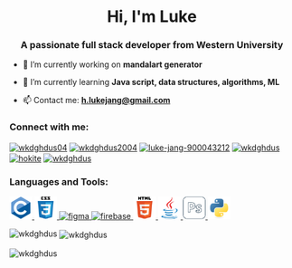 <h1 align="center">Hi, I'm Luke</h1>
<h3 align="center">A passionate full stack developer from Western University</h3>

- 🔭 I’m currently working on **mandalart generator**

- 🌱 I’m currently learning **Java script, data structures, algorithms, ML**

- 📫 Contact me: **h.lukejang@gmail.com**

<h3 align="left">Connect with me:</h3>
<p align="left">
<a href="https://dev.to/wkdghdus04" target="blank"><img align="center" src="https://raw.githubusercontent.com/rahuldkjain/github-profile-readme-generator/master/src/images/icons/Social/devto.svg" alt="wkdghdus04" height="30" width="40" /></a>
<a href="https://twitter.com/wkdghdus2004" target="blank"><img align="center" src="https://raw.githubusercontent.com/rahuldkjain/github-profile-readme-generator/master/src/images/icons/Social/twitter.svg" alt="wkdghdus2004" height="30" width="40" /></a>
<a href="https://linkedin.com/in/luke-jang-900043212" target="blank"><img align="center" src="https://raw.githubusercontent.com/rahuldkjain/github-profile-readme-generator/master/src/images/icons/Social/linked-in-alt.svg" alt="luke-jang-900043212" height="30" width="40" /></a>
<a href="https://instagram.com/wkdghdus" target="blank"><img align="center" src="https://raw.githubusercontent.com/rahuldkjain/github-profile-readme-generator/master/src/images/icons/Social/instagram.svg" alt="wkdghdus" height="30" width="40" /></a>
<a href="https://www.youtube.com/@hokite" target="blank"><img align="center" src="https://raw.githubusercontent.com/rahuldkjain/github-profile-readme-generator/master/src/images/icons/Social/youtube.svg" alt="hokite" height="30" width="40" /></a>
<a href="https://www.leetcode.com/wkdghdus" target="blank"><img align="center" src="https://raw.githubusercontent.com/rahuldkjain/github-profile-readme-generator/master/src/images/icons/Social/leet-code.svg" alt="wkdghdus" height="30" width="40" /></a>
</p>

<h3 align="left">Languages and Tools:</h3>
<p align="left"> <a href="https://www.cprogramming.com/" target="_blank" rel="noreferrer"> <img src="https://raw.githubusercontent.com/devicons/devicon/master/icons/c/c-original.svg" alt="c" width="40" height="40"/> </a> <a href="https://www.w3schools.com/css/" target="_blank" rel="noreferrer"> <img src="https://raw.githubusercontent.com/devicons/devicon/master/icons/css3/css3-original-wordmark.svg" alt="css3" width="40" height="40"/> </a> <a href="https://www.figma.com/" target="_blank" rel="noreferrer"> <img src="https://www.vectorlogo.zone/logos/figma/figma-icon.svg" alt="figma" width="40" height="40"/> </a> <a href="https://firebase.google.com/" target="_blank" rel="noreferrer"> <img src="https://www.vectorlogo.zone/logos/firebase/firebase-icon.svg" alt="firebase" width="40" height="40"/> </a> <a href="https://www.w3.org/html/" target="_blank" rel="noreferrer"> <img src="https://raw.githubusercontent.com/devicons/devicon/master/icons/html5/html5-original-wordmark.svg" alt="html5" width="40" height="40"/> </a> <a href="https://www.java.com" target="_blank" rel="noreferrer"> <img src="https://raw.githubusercontent.com/devicons/devicon/master/icons/java/java-original.svg" alt="java" width="40" height="40"/> </a> <a href="https://www.photoshop.com/en" target="_blank" rel="noreferrer"> <img src="https://raw.githubusercontent.com/devicons/devicon/master/icons/photoshop/photoshop-line.svg" alt="photoshop" width="40" height="40"/> </a> <a href="https://www.python.org" target="_blank" rel="noreferrer"> <img src="https://raw.githubusercontent.com/devicons/devicon/master/icons/python/python-original.svg" alt="python" width="40" height="40"/> </a> </p>

<p><img align="left" src="https://github-readme-stats.vercel.app/api/top-langs?username=wkdghdus&show_icons=true&locale=en&layout=compact" alt="wkdghdus" /></p>

<p>&nbsp;<img align="center" src="https://github-readme-stats.vercel.app/api?username=wkdghdus&show_icons=true&locale=en" alt="wkdghdus" /></p>

<p><img align="center" src="https://github-readme-streak-stats.herokuapp.com/?user=wkdghdus&" alt="wkdghdus" /></p>
